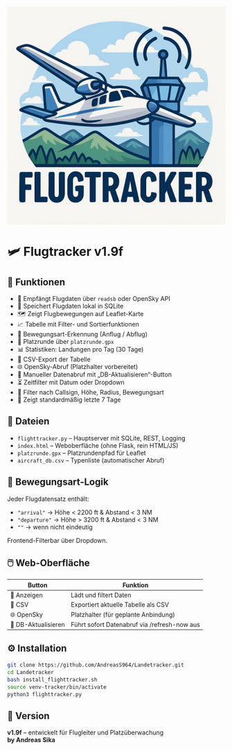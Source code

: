 ![Flugtracker Logo](flugtracker_logo_final.png)

# 🛩️ Flugtracker v1.9f

## 🔧 Funktionen

- 📡 Empfängt Flugdaten über `readsb` oder OpenSky API
- 💾 Speichert Flugdaten lokal in SQLite
- 🗺️ Zeigt Flugbewegungen auf Leaflet-Karte
- 📈 Tabelle mit Filter- und Sortierfunktionen
- 🛬 Bewegungsart-Erkennung (Anflug / Abflug)
- 🧭 Platzrunde über `platzrunde.gpx`
- 📊 Statistiken: Landungen pro Tag (30 Tage)
- 📁 CSV-Export der Tabelle
- 🌐 OpenSky-Abruf (Platzhalter vorbereitet)
- 🚀 Manueller Datenabruf mit „DB-Aktualisieren“-Button
- ⏳ Zeitfilter mit Datum oder Dropdown
- 🧭 Filter nach Callsign, Höhe, Radius, Bewegungsart
- 📌 Zeigt standardmäßig letzte 7 Tage

## 📂 Dateien

- `flighttracker.py` – Hauptserver mit SQLite, REST, Logging
- `index.html` – Weboberfläche (ohne Flask, rein HTML/JS)
- `platzrunde.gpx` – Platzrundenpfad für Leaflet
- `aircraft_db.csv` – Typenliste (automatischer Abruf)

## 🧭 Bewegungsart-Logik

Jeder Flugdatensatz enthält:

- `"arrival"` → Höhe < 2200 ft & Abstand < 3 NM
- `"departure"` → Höhe > 3200 ft & Abstand < 3 NM
- `""` → wenn nicht eindeutig

Frontend-Filterbar über Dropdown.

## 🖱️ Web-Oberfläche

| Button              | Funktion                                      |
|---------------------|-----------------------------------------------|
| 🔄 Anzeigen         | Lädt und filtert Daten                        |
| 📁 CSV              | Exportiert aktuelle Tabelle als CSV           |
| 🌐 OpenSky          | Platzhalter (für geplante Anbindung)          |
| 🚀 DB-Aktualisieren | Führt sofort Datenabruf via /refresh-now aus |

## ⚙️ Installation

```bash
git clone https://github.com/AndreasS964/Landetracker.git
cd Landetracker
bash install_flighttracker.sh
source venv-tracker/bin/activate
python3 flighttracker.py
```

## 👤 Version

**v1.9f** – entwickelt für Flugleiter und Platzüberwachung  
**by Andreas Sika**